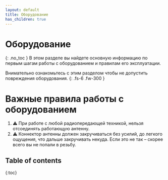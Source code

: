 ```yaml
---
layout: default
title: Оборудование
has_children: true
---
```


# Оборудование
{: .no_toc }
В этом разделе вы найдете основную информацию по первым шагам работы с оборудованием и правилам его эксплуатации.

Внимательно ознакомьтесь с этим разделом чтобы не допустить повреждения оборудования.
{: .fs-6 .fw-300 }


# Важные правила работы с оборудованием

1. ⚠️ При работе с любой радиопередающей техникой, нельзя отсоединять работающую антенну.
2. ⚠️ Коннектор антенны должен закручиваться без усилий, до легкого ощущения, что дальше закручивать некуда. Если это не так – скорее всего вы не попали в резьбу.


## Table of contents
{:toc}